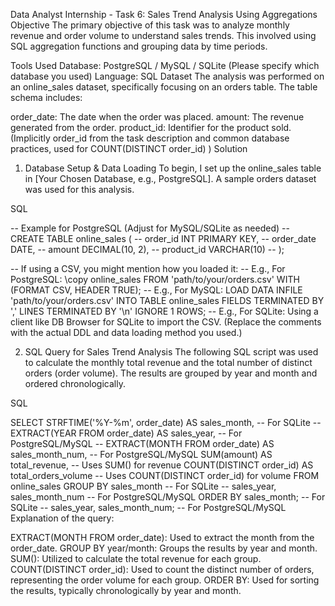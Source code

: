 Data Analyst Internship - Task 6: Sales Trend Analysis Using Aggregations
Objective
The primary objective of this task was to analyze monthly revenue and order volume to understand sales trends. This involved using SQL aggregation functions and grouping data by time periods.

Tools Used
Database: PostgreSQL / MySQL / SQLite (Please specify which database you used) 
Language: SQL
Dataset
The analysis was performed on an online_sales dataset, specifically focusing on an orders table. The table schema includes:

order_date: The date when the order was placed.
amount: The revenue generated from the order.
product_id: Identifier for the product sold.
(Implicitly order_id from the task description and common database practices, used for COUNT(DISTINCT order_id) )
Solution
1. Database Setup & Data Loading
To begin, I set up the online_sales table in [Your Chosen Database, e.g., PostgreSQL]. A sample orders dataset was used for this analysis.

SQL

-- Example for PostgreSQL (Adjust for MySQL/SQLite as needed)
-- CREATE TABLE online_sales (
--     order_id INT PRIMARY KEY,
--     order_date DATE,
--     amount DECIMAL(10, 2),
--     product_id VARCHAR(10)
-- );

-- If using a CSV, you might mention how you loaded it:
-- E.g., For PostgreSQL: \copy online_sales FROM 'path/to/your/orders.csv' WITH (FORMAT CSV, HEADER TRUE);
-- E.g., For MySQL: LOAD DATA INFILE 'path/to/your/orders.csv' INTO TABLE online_sales FIELDS TERMINATED BY ',' LINES TERMINATED BY '\n' IGNORE 1 ROWS;
-- E.g., For SQLite: Using a client like DB Browser for SQLite to import the CSV.
(Replace the comments with the actual DDL and data loading method you used.)

2. SQL Query for Sales Trend Analysis
The following SQL script was used to calculate the monthly total revenue and the total number of distinct orders (order volume). The results are grouped by year and month and ordered chronologically.

SQL

SELECT
    STRFTIME('%Y-%m', order_date) AS sales_month, -- For SQLite
    -- EXTRACT(YEAR FROM order_date) AS sales_year, -- For PostgreSQL/MySQL 
    -- EXTRACT(MONTH FROM order_date) AS sales_month_num, -- For PostgreSQL/MySQL 
    SUM(amount) AS total_revenue, -- Uses SUM() for revenue 
    COUNT(DISTINCT order_id) AS total_orders_volume -- Uses COUNT(DISTINCT order_id) for volume 
FROM
    online_sales
GROUP BY
    sales_month -- For SQLite
    -- sales_year, sales_month_num -- For PostgreSQL/MySQL 
ORDER BY
    sales_month; -- For SQLite 
    -- sales_year, sales_month_num; -- For PostgreSQL/MySQL 
Explanation of the query:

EXTRACT(MONTH FROM order_date): Used to extract the month from the order_date.
GROUP BY year/month: Groups the results by year and month.
SUM(): Utilized to calculate the total revenue for each group.
COUNT(DISTINCT order_id): Used to count the distinct number of orders, representing the order volume for each group.
ORDER BY: Used for sorting the results, typically chronologically by year and month.

